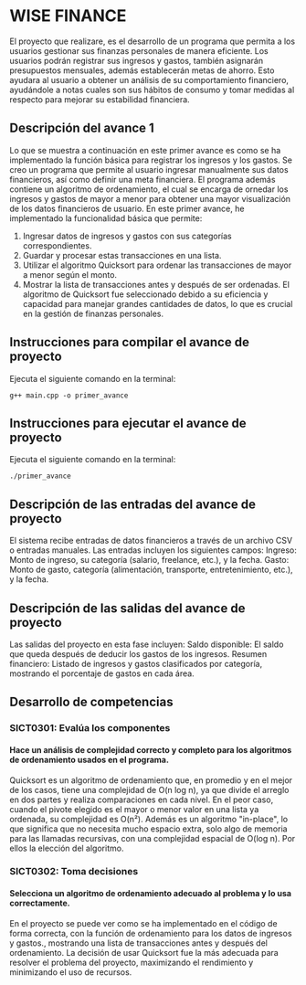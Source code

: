 # WISE FINANCE
El proyecto que realizare, es el desarrollo de un programa que permita a los usuarios gestionar sus finanzas personales de manera eficiente. Los usuarios podrán registrar sus ingresos y gastos, también asignarán presupuestos mensuales, además establecerán metas de ahorro. Esto ayudara al usuario a obtener un análisis de su comportamiento financiero, ayudándole a notas cuales son sus hábitos de consumo y tomar medidas al respecto para mejorar su estabilidad financiera. 

## Descripción del avance 1
Lo que se muestra a continuación en este primer avance es como se ha implementado la función básica para registrar los ingresos y los gastos. Se creo un programa que permite al usuario ingresar manualmente sus datos financieros, así como definir una meta financiera. El programa además contiene un algoritmo de ordenamiento, el cual se encarga de ornedar los ingresos y gastos de mayor a menor para obtener una mayor visualización de los datos financieros de usuario. 
En este primer avance, he implementado la funcionalidad básica que permite:
1. Ingresar datos de ingresos y gastos con sus categorías correspondientes.
2. Guardar y procesar estas transacciones en una lista.
3. Utilizar el algoritmo Quicksort para ordenar las transacciones de mayor a menor según el monto.
4. Mostrar la lista de transacciones antes y después de ser ordenadas.
El algoritmo de Quicksort fue seleccionado debido a su eficiencia y capacidad para manejar grandes cantidades de datos, lo que es crucial en la gestión de finanzas personales.

## Instrucciones para compilar el avance de proyecto
Ejecuta el siguiente comando en la terminal:

`g++ main.cpp -o primer_avance` 

## Instrucciones para ejecutar el avance de proyecto
Ejecuta el siguiente comando en la terminal:

`./primer_avance` 

## Descripción de las entradas del avance de proyecto
El sistema recibe entradas de datos financieros a través de un archivo CSV o entradas manuales. Las entradas incluyen los siguientes campos:
Ingreso: Monto de ingreso, su categoría (salario, freelance, etc.), y la fecha.
Gasto: Monto de gasto, categoría (alimentación, transporte, entretenimiento, etc.), y la fecha.

## Descripción de las salidas del avance de proyecto
Las salidas del proyecto en esta fase incluyen:
Saldo disponible: El saldo que queda después de deducir los gastos de los ingresos.
Resumen financiero: Listado de ingresos y gastos clasificados por categoría, mostrando el porcentaje de gastos en cada área.

## Desarrollo de competencias

### SICT0301: Evalúa los componentes
#### Hace un análisis de complejidad correcto y completo para los algoritmos de ordenamiento usados en el programa.
Quicksort es un algoritmo de ordenamiento que, en promedio y en el mejor de los casos, tiene una complejidad de O(n log n), ya que divide el arreglo en dos partes y realiza comparaciones en cada nivel. En el peor caso, cuando el pivote elegido es el mayor o menor valor en una lista ya ordenada, su complejidad es O(n²). Además es un algoritmo "in-place", lo que significa que no necesita mucho espacio extra, solo algo de memoria para las llamadas recursivas, con una complejidad espacial de O(log n). Por ellos la elección del algoritmo. 

### SICT0302: Toma decisiones
#### Selecciona un algoritmo de ordenamiento adecuado al problema y lo usa correctamente.
En el proyecto se puede ver como se ha implementado en el código de forma correcta, con la función de ordenamiento para los datos de ingresos y gastos., mostrando una lista de transacciones antes y después del ordenamiento. La decisión de usar Quicksort fue la más adecuada para resolver el problema del proyecto, maximizando el rendimiento y minimizando el uso de recursos.
